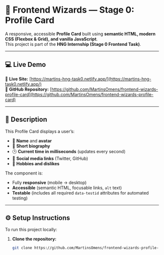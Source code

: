 # 🌟 Frontend Wizards — Stage 0: Profile Card

A responsive, accessible **Profile Card** built using **semantic HTML, modern CSS (Flexbox & Grid), and vanilla JavaScript**.  
This project is part of the **HNG Internship (Stage 0 Frontend Task)**.

---

## 💻 Live Demo

🔗 **Live Site:** [https://martins-hng-task0.netlify.app/](https://martins-hng-task0.netlify.app/)  
🔗 **GitHub Repository:** [https://github.com/MartinsOmens/frontend-wizards-profile-card](https://github.com/MartinsOmens/frontend-wizards-profile-card)

---

## 📘 Description

This Profile Card displays a user’s:

- 👤 **Name** and **avatar**
- 📝 **Short biography**
- 🕒 **Current time in milliseconds** (updates every second)
- 🔗 **Social media links** (Twitter, GitHub)
- 🎯 **Hobbies and dislikes**

The component is:

- Fully **responsive** (mobile → desktop)
- **Accessible** (semantic HTML, focusable links, `alt` text)
- **Testable** (includes all required `data-testid` attributes for automated testing)

---

## ⚙️ Setup Instructions

To run this project locally:

1. **Clone the repository:**
   ```bash
   git clone https://github.com/MartinsOmens/frontend-wizards-profile-card.git
   ```
